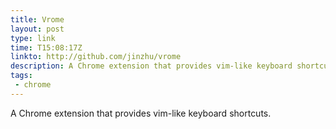 ```yaml
---
title: Vrome
layout: post
type: link
time: T15:08:17Z
linkto: http://github.com/jinzhu/vrome
description: A Chrome extension that provides vim-like keyboard shortcuts.
tags: 
 - chrome
---
```


A Chrome extension that provides vim-like keyboard shortcuts. 
